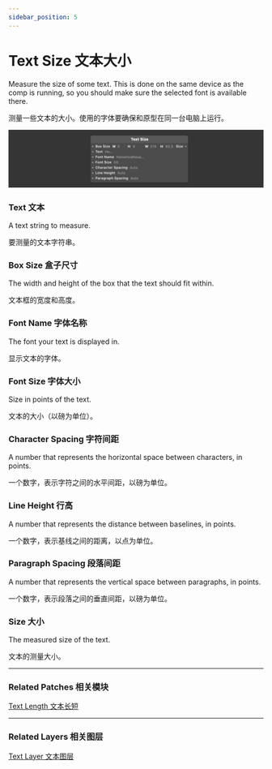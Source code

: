 ```yaml
---
sidebar_position: 5
---
```


# Text Size 文本大小

Measure the size of some text. This is done on the same device as the comp is running, so you should make sure the selected font is available there.

测量一些文本的大小。使用的字体要确保和原型在同一台电脑上运行。

![Image](./../../../static/img/docs/Text/text-size.png)

### Text 文本

A text string to measure.

要测量的文本字符串。

### Box Size 盒子尺寸

The width and height of the box that the text should fit within.

文本框的宽度和高度。

### Font Name 字体名称

The font your text is displayed in.

显示文本的字体。

### Font Size 字体大小

Size in points of the text.

文本的大小（以磅为单位）。

### Character Spacing 字符间距

A number that represents the horizontal space between characters, in points.

一个数字，表示字符之间的水平间距，以磅为单位。

### Line Height 行高

A number that represents the distance between baselines, in points.

一个数字，表示基线之间的距离，以点为单位。

### Paragraph Spacing 段落间距

A number that represents the vertical space between paragraphs, in points.

一个数字，表示段落之间的垂直间距，以磅为单位。

### Size 大小

The measured size of the text.

文本的测量大小。

------

### Related Patches 相关模块

[Text Length 文本长短](./Text%20Length.md)

------

### Related Layers 相关图层

[Text Layer 文本图层](./../Layer/Text%20Layer.md)
